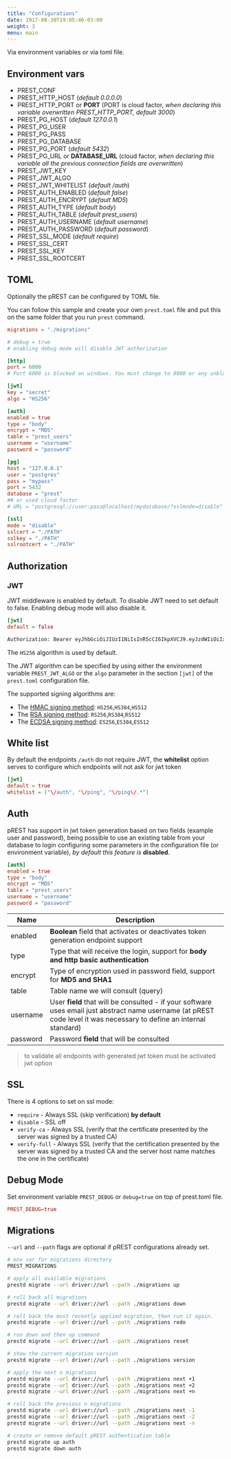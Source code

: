 ```yaml
---
title: "Configurations"
date: 2017-08-30T19:05:46-03:00
weight: 3
menu: main
---
```


Via environment variables or via toml file.

## Environment vars

- PREST\_CONF
- PREST\_HTTP_HOST (*default 0.0.0.0*)
- PREST\_HTTP_PORT or **PORT** (PORT is cloud factor, _when declaring this variable overwritten PREST\_HTTP_PORT, default 3000_)
- PREST\_PG_HOST (*default 127.0.0.1*)
- PREST\_PG_USER
- PREST\_PG_PASS
- PREST\_PG_DATABASE
- PREST\_PG_PORT (*default 5432*)
- PREST\_PG_URL or **DATABASE\_URL** (cloud factor, _when declaring this variable all the previous connection fields are overwritten_)
- PREST\_JWT_KEY
- PREST\_JWT_ALGO
- PREST\_JWT_WHITELIST (*default /auth*)
- PREST\_AUTH_ENABLED (*default false*)
- PREST\_AUTH_ENCRYPT (*default MD5*)
- PREST\_AUTH_TYPE (*default body*)
- PREST\_AUTH_TABLE (*default prest_users*)
- PREST\_AUTH_USERNAME (*default username*)
- PREST\_AUTH_PASSWORD (*default password*)
- PREST\_SSL_MODE (*default require*)
- PREST\_SSL_CERT
- PREST\_SSL_KEY
- PREST\_SSL_ROOTCERT


## TOML
Optionally the pREST can be configured by TOML file.

You can follow this sample and create your own `prest.toml` file and put this on the same folder that you run `prest` command.

```toml
migrations = "./migrations"

# debug = true
# enabling debug mode will disable JWT authorization

[http]
port = 6000 
# Port 6000 is blocked on windows. You must change to 8080 or any unblocked port

[jwt]
key = "secret"
algo = "HS256"

[auth]
enabled = true
type = "body"
encrypt = "MD5"
table = "prest_users"
username = "username"
password = "password"

[pg]
host = "127.0.0.1"
user = "postgres"
pass = "mypass"
port = 5432
database = "prest"
## or used cloud factor
# URL = "postgresql://user:pass@localhost/mydatabase/?sslmode=disable"

[ssl]
mode = "disable"
sslcert = "./PATH"
sslkey = "./PATH"
sslrootcert = "./PATH"
```

## Authorization

### JWT

JWT middleware is enabled by default. To disable JWT need to set default to false. Enabling debug mode will also disable it.

```toml
[jwt]
default = false
```

```sh
Authorization: Bearer eyJhbGciOiJIUzI1NiIsInR5cCI6IkpXVCJ9.eyJzdWIiOiIxMjM0NTY3ODkwIiwibmFtZSI6IkpvaG4gRG9lIiwiYWRtaW4iOnRydWV9.TJVA95OrM7E2cBab30RMHrHDcEfxjoYZgeFONFh7HgQ
```

The `HS256` algorithm is used by default.

The JWT algorithm can be specified by using either the environment variable `PREST_JWT_ALGO` or the `algo` parameter in the section `[jwt]` of the `prest.toml` configuration file.

The supported signing algorithms are:

* The [HMAC signing method](https://en.wikipedia.org/wiki/HMAC): `HS256`,`HS384`,`HS512`
* The [RSA signing method](https://en.wikipedia.org/wiki/RSA_(cryptosystem)): `RS256`,`RS384`,`RS512`
* The [ECDSA signing method](https://en.wikipedia.org/wiki/Elliptic_Curve_Digital_Signature_Algorithm): `ES256`,`ES384`,`ES512`

## White list

By default the endpoints `/auth` do not require JWT, the **whitelist** option serves to configure which endpoints will not ask for jwt token

```toml
[jwt]
default = true
whitelist = ["\/auth", "\/ping", "\/ping\/.*"]
```

## Auth

pREST has support in jwt token generation based on two fields (example user and password), being possible to use an existing table from your database to login configuring some parameters in the configuration file (or environment variable), _by default this feature is_ **disabled**.

```toml
[auth]
enabled = true
type = "body"
encrypt = "MD5"
table = "prest_users"
username = "username"
password = "password"
```

| Name     | Description                                                                                                                                                           |
| -------- | --------------------------------------------------------------------------------------------------------------------------------------------------------------------- |
| enabled  | **Boolean** field that activates or deactivates token generation endpoint support                                                                                     |
| type     | Type that will receive the login, support for **body and http basic authentication**                                                                                  |
| encrypt  | Type of encryption used in password field, support for **MD5 and SHA1**                                                                                               |
| table    | Table name we will consult (query)                                                                                                                                    |
| username | User **field** that will be consulted - if your software uses email just abstract name username (at pREST code level it was necessary to define an internal standard) |
| password | Password **field** that will be consulted                                                                                                                             |

> to validate all endpoints with generated jwt token must be activated jwt option


## SSL

There is 4 options to set on ssl mode:

- `require` - Always SSL (skip verification) **by default**
- `disable` - SSL off
- `verify-ca` - Always SSL (verify that the certificate presented by the server was signed by a trusted CA)
- `verify-full` - Always SSL (verify that the certification presented by the server was signed by a trusted CA and the server host name matches the one in the certificate)


## Debug Mode

Set environment variable `PREST_DEBUG` or `debug=true` on top of prest.toml file.

```toml
PREST_DEBUG=true
```

## Migrations

`--url` and `--path` flags are optional if pREST configurations already set.

```bash
# env var for migrations directory
PREST_MIGRATIONS

# apply all available migrations
prestd migrate --url driver://url --path ./migrations up

# roll back all migrations
prestd migrate --url driver://url --path ./migrations down

# roll back the most recently applied migration, then run it again.
prestd migrate --url driver://url --path ./migrations redo

# run down and then up command
prestd migrate --url driver://url --path ./migrations reset

# show the current migration version
prestd migrate --url driver://url --path ./migrations version

# apply the next n migrations
prestd migrate --url driver://url --path ./migrations next +1
prestd migrate --url driver://url --path ./migrations next +2
prestd migrate --url driver://url --path ./migrations next +n

# roll back the previous n migrations
prestd migrate --url driver://url --path ./migrations next -1
prestd migrate --url driver://url --path ./migrations next -2
prestd migrate --url driver://url --path ./migrations next -n

# create or remove default pREST authentication table
prestd migrate up auth
prestd migrate down auth
```
